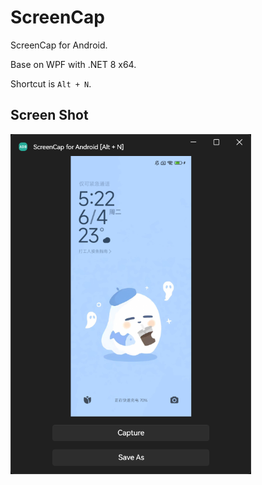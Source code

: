 # ScreenCap

ScreenCap for Android.

Base on WPF with .NET 8 x64.

Shortcut is `Alt + N`.

## Screen Shot

<img src="assets/image-20240604172237609.png" alt="image-20240604172237609" style="zoom: 67%;" />
